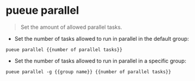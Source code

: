 # pueue parallel

> Set the amount of allowed parallel tasks.

- Set the number of tasks allowed to run in parallel in the default group:

`pueue parallel {{number of parallel tasks}}`

- Set the number of tasks allowed to run in parallel in a specific group:

`pueue parallel -g {{group name}} {{number of parallel tasks}}`
